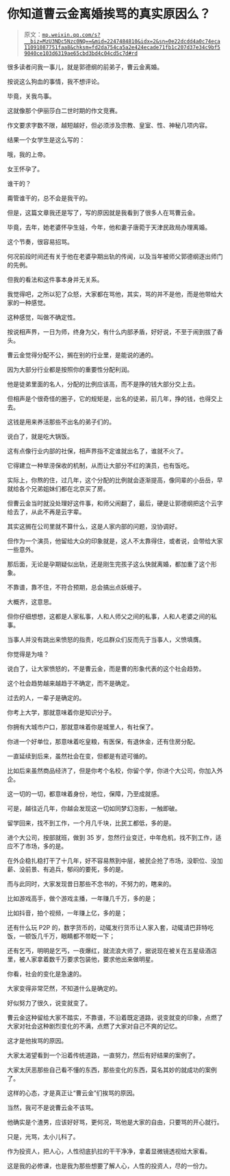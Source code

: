 # 你知道曹云金离婚挨骂的真实原因么？

> 原文：[`mp.weixin.qq.com/s?__biz=MzU3NDc5Nzc0NQ==&mid=2247484810&idx=2&sn=0e22dcdd4a0c74eca11091087751faa8&chksm=fd2da754ca5a2e424ecade71fb1c207d37e34c9bf59040ce103d6319ae65cbd3bd4c04cd5c7d#rd`](http://mp.weixin.qq.com/s?__biz=MzU3NDc5Nzc0NQ==&mid=2247484810&idx=2&sn=0e22dcdd4a0c74eca11091087751faa8&chksm=fd2da754ca5a2e424ecade71fb1c207d37e34c9bf59040ce103d6319ae65cbd3bd4c04cd5c7d#rd)

很多读者问我一事儿，就是郭德纲的前弟子，曹云金离婚。

按说这么狗血的事情，我不想评论。

毕竟，关我鸟事。

这就像那个伊丽莎白二世时期的作文竞赛。

作文要求字数不限，越短越好，但必须涉及宗教、皇室、性、神秘几项内容。

结果一个女学生是这么写的：

哦，我的上帝。

女王怀孕了。

谁干的？

甭管谁干的，总不会是我干的。

但是，这篇文章我还是写了，写的原因就是我看到了很多人在骂曹云金。

毕竟，去年，她老婆怀孕生娃，今年，他和妻子唐菀于天津民政局办理离婚。

这个节奏，很容易招骂。

何况前段时间还有关于他在老婆孕期出轨的传闻，以及当年被师父郭德纲逐出师门的先例。

但我的看法和这件事本身并无关系。

我觉得吧，之所以犯了众怒，大家都在骂他，其实，骂的并不是他，而是他带给大家的一种感觉。

这种感觉，叫做不确定性。

按说相声界，一日为师，终身为父，有什么内部矛盾，好好说，不至于闹到拔了香头。

曹云金觉得分配不公，搁在别的行业里，是能说的通的。

因为大部分行业都是按照你的重要性分配利润。

他是徒弟里面的名人，分配的比例应该高，而不是挣的钱大部分交上去。

但相声是个很奇怪的圈子，它的规矩是，出名的徒弟，前几年，挣的钱，也得交上去。

这钱是用来养活那些不出名的弟子们的。

说白了，就是吃大锅饭。

这有点像行业内部的社保，相声界指不定谁就出名了，谁就不火了。

它得建立一种旱涝保收的机制，从而让大部分不红的演员，也有饭吃。

实际上，你熬的住，过几年，这个分配的比例就会逐渐提高，像同辈的小岳岳，早就给各个兄弟姐妹们都在北京买了房。

但曹云金当时就没处理好这件事，和师父闹翻了，最后，硬是让郭德纲把这个云字给去了，从此不再是云字辈。

其实这搁在公司里就不算什么，这是人家内部的问题，没协调好。

但作为一个演员，他留给大众的印象就是，这人不太靠得住，或者说，会带给大家一些意外。

那后面，无论是孕期疑似出轨，还是刚生完孩子这么快就离婚，都加重了这个形象。

不靠谱，靠不住，不符合预期，总会搞出点妖蛾子。

大概齐，这意思。

但你仔细想想，这都是人家私事，人和人师父之间的私事，人和人老婆之间的私事。

当事人并没有跳出来愤怒的指责，吃瓜群众们反而先于当事人，义愤填膺。

你觉得是为啥？

说白了，让大家愤怒的，不是曹云金，而是曹的形象代表的这个社会趋势。

这个社会趋势越来越趋于不确定，而不是确定。

过去的人，一辈子是确定的。

你考上大学，那就意味着你是知识分子。

你拥有大城市户口，那就意味着你是城里人，有社保了。

你进一个好单位，那意味着吃皇粮，有医保，有退休金，还有住房分配。

一直延续到后来，虽然社会在变，但都是有迹可循的。

比如后来虽然商品经济了，但是你考个名校，你留个学，你进个大公司，你加入外企。

这一切的一切，都意味着身份，地位，保障，乃至成就感。

可是，越往近几年，你越会发现这一切如同梦幻泡影，一触即破。

留学回来，找不到工作，一个月几千块，比民工都低，多的是。

进个大公司，按部就班，做到 35 岁，忽然行业变迁，中年危机，找不到工作，适应不了市场，多的是。

在外企稳扎稳打干了十几年，好不容易熬到中层，被民企抢了市场，没职位、没加薪、没前景、有追兵，郁闷的要死，多的是。

而与此同时，大家发现昔日那些不念书的，不努力的，瞎来的。

比如游戏高手，做个游戏主播，一年赚几千万，多的是；

比如抖音，拍个视频，一年赚上亿，多的是；

还有什么玩 P2P 的，数字货币的，动辄发行货币让人家入套，动辄请巴菲特吃饭，一顿饭几千万，眼睛都不带眨一下；

还有乞丐，明明是乞丐，一夜爆红，就流浪大师了，据说现在被关在五星级酒店里，被人家拿着数千万要求包装他，要求他出来做明星。

你看，社会的变化是急速的。

大家变得非常茫然，不知道什么是确定的。

好似努力了很久，说变就变了。

曹云金这种留给大家不踏实，不靠谱，不沿着既定道路，说变就变的印象，点燃了大家对社会这种剧烈变化的不满，点燃了大家对自己不爽的记忆。

这才是他挨骂的原因。

大家太渴望看到一个沿着传统道路，一直努力，然后有好结果的案例了。

大家太厌恶那些自己看不懂的东西，那些变化的东西，莫名其妙的就成功的案例了。

这样的心态，才是真正让“曹云金”们挨骂的原因。

当然，我可不是说曹云金不该骂。

他确实是个渣男，应该好好骂，更何况，骂他是大家的自由，只要骂的开心就行。

只是，光骂，太小儿科了。

作为投资人，把人心，人性彻底扒拉的干干净净，拿着显微镜透视给大家看。

这是我的必修课，也是我为那些想要了解人心，人性的投资人，尽的一份力。